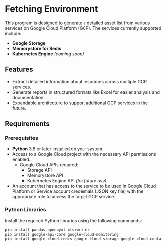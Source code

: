 # Fetching Environment

This program is designed to generate a detailed asset list from various services on Google Cloud Platform (GCP). The services currently supported include:  
- **Google Storage**  
- **Memorystore for Redis**  
- **Kubernetes Engine** *(coming soon)*  

## Features  
- Extract detailed information about resources across multiple GCP services.  
- Generate reports in structured formats like Excel for easier analysis and documentation.  
- Expandable architecture to support additional GCP services in the future.  

## Requirements  

### Prerequisites  
- **Python** 3.8 or later installed on your system.  
- Access to a Google Cloud project with the necessary API permissions enabled.  
  - Google Cloud APIs required:
    - Storage API
    - Memorystore API
    - Kubernetes Engine API *(for future use)*  
- An account that has access to the service to be used in Google Cloud Platform or Service account credentials (JSON key file) with the appropriate role to access the target GCP service.  

### Python Libraries  
Install the required Python libraries using the following commands:  

```bash
pip install pandas openpyxl xlsxwriter
pip install google-api-core google-cloud-monitoring
pip install google-cloud-redis google-cloud-storage google-cloud-container
```
